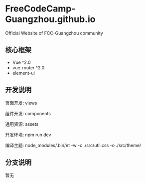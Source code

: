 # FreeCodeCamp-Guangzhou.github.io

Official Website of FCC-Guangzhou community

## 核心框架
- Vue ^2.0
- vue-router ^2.0
- element-ui

## 开发说明

页面开发: views 

组件开发: components 

通用资源: assets

开发环境: npm run dev

编译主题: node_modules/.bin/et -w -c ./src/util.css -o ./src/theme/

## 分支说明
暂无